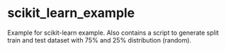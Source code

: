 # scikit_learn_example
Example for scikit-learn example. Also contains a script to generate split train and test dataset with 75% and 25% distribution (random).
